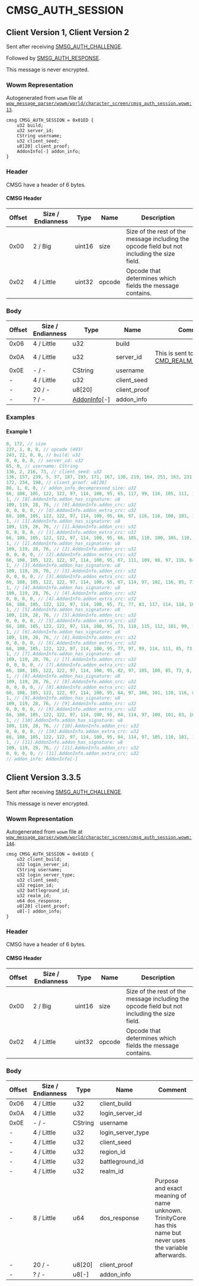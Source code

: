 # CMSG_AUTH_SESSION

## Client Version 1, Client Version 2

Sent after receiving [SMSG_AUTH_CHALLENGE](./smsg_auth_challenge.md).

Followed by [SMSG_AUTH_RESPONSE](./smsg_auth_response.md).

This message is never encrypted.

### Wowm Representation

Autogenerated from `wowm` file at [`wow_message_parser/wowm/world/character_screen/cmsg_auth_session.wowm:13`](https://github.com/gtker/wow_messages/tree/main/wow_message_parser/wowm/world/character_screen/cmsg_auth_session.wowm#L13).
```rust,ignore
cmsg CMSG_AUTH_SESSION = 0x01ED {
    u32 build;
    u32 server_id;
    CString username;
    u32 client_seed;
    u8[20] client_proof;
    AddonInfo[-] addon_info;
}
```
### Header

CMSG have a header of 6 bytes.

#### CMSG Header

| Offset | Size / Endianness | Type   | Name   | Description |
| ------ | ----------------- | ------ | ------ | ----------- |
| 0x00   | 2 / Big           | uint16 | size   | Size of the rest of the message including the opcode field but not including the size field.|
| 0x02   | 4 / Little        | uint32 | opcode | Opcode that determines which fields the message contains.|

### Body

| Offset | Size / Endianness | Type | Name | Comment |
| ------ | ----------------- | ---- | ---- | ------- |
| 0x06 | 4 / Little | u32 | build |  |
| 0x0A | 4 / Little | u32 | server_id | This is sent to the client in [CMD_REALM_LIST_Server](./cmd_realm_list_server.md). |
| 0x0E | - / - | CString | username |  |
| - | 4 / Little | u32 | client_seed |  |
| - | 20 / - | u8[20] | client_proof |  |
| - | ? / - | [AddonInfo](addoninfo.md)[-] | addon_info |  |

### Examples

#### Example 1

```c
0, 172, // size
237, 1, 0, 0, // opcode (493)
243, 22, 0, 0, // build: u32
0, 0, 0, 0, // server_id: u32
65, 0, // username: CString
136, 2, 216, 73, // client_seed: u32
136, 157, 239, 5, 37, 187, 193, 171, 167, 138, 219, 164, 251, 163, 231, 126, 103, 
172, 234, 198, // client_proof: u8[20]
86, 1, 0, 0, // addon_info_decompressed_size: u32
66, 108, 105, 122, 122, 97, 114, 100, 95, 65, 117, 99, 116, 105, 111, 110, 85, 73, 0, // [0].AddonInfo.addon_name: CString
1, // [0].AddonInfo.addon_has_signature: u8
109, 119, 28, 76, // [0].AddonInfo.addon_crc: u32
0, 0, 0, 0, // [0].AddonInfo.addon_extra_crc: u32
66, 108, 105, 122, 122, 97, 114, 100, 95, 66, 97, 116, 116, 108, 101, 102, 105, 101, 108, 100, 77, 105, 110, 105, 109, 97, 112, 0, // [1].AddonInfo.addon_name: CString
1, // [1].AddonInfo.addon_has_signature: u8
109, 119, 28, 76, // [1].AddonInfo.addon_crc: u32
0, 0, 0, 0, // [1].AddonInfo.addon_extra_crc: u32
66, 108, 105, 122, 122, 97, 114, 100, 95, 66, 105, 110, 100, 105, 110, 103, 85, 73, 0, // [2].AddonInfo.addon_name: CString
1, // [2].AddonInfo.addon_has_signature: u8
109, 119, 28, 76, // [2].AddonInfo.addon_crc: u32
0, 0, 0, 0, // [2].AddonInfo.addon_extra_crc: u32
66, 108, 105, 122, 122, 97, 114, 100, 95, 67, 111, 109, 98, 97, 116, 84, 101, 120, 116, 0, // [3].AddonInfo.addon_name: CString
1, // [3].AddonInfo.addon_has_signature: u8
109, 119, 28, 76, // [3].AddonInfo.addon_crc: u32
0, 0, 0, 0, // [3].AddonInfo.addon_extra_crc: u32
66, 108, 105, 122, 122, 97, 114, 100, 95, 67, 114, 97, 102, 116, 85, 73, 0, // [4].AddonInfo.addon_name: CString
1, // [4].AddonInfo.addon_has_signature: u8
109, 119, 28, 76, // [4].AddonInfo.addon_crc: u32
0, 0, 0, 0, // [4].AddonInfo.addon_extra_crc: u32
66, 108, 105, 122, 122, 97, 114, 100, 95, 71, 77, 83, 117, 114, 118, 101, 121, 85, 73, 0, // [5].AddonInfo.addon_name: CString
1, // [5].AddonInfo.addon_has_signature: u8
109, 119, 28, 76, // [5].AddonInfo.addon_crc: u32
0, 0, 0, 0, // [5].AddonInfo.addon_extra_crc: u32
66, 108, 105, 122, 122, 97, 114, 100, 95, 73, 110, 115, 112, 101, 99, 116, 85, 73, 0, // [6].AddonInfo.addon_name: CString
1, // [6].AddonInfo.addon_has_signature: u8
109, 119, 28, 76, // [6].AddonInfo.addon_crc: u32
0, 0, 0, 0, // [6].AddonInfo.addon_extra_crc: u32
66, 108, 105, 122, 122, 97, 114, 100, 95, 77, 97, 99, 114, 111, 85, 73, 0, // [7].AddonInfo.addon_name: CString
1, // [7].AddonInfo.addon_has_signature: u8
109, 119, 28, 76, // [7].AddonInfo.addon_crc: u32
0, 0, 0, 0, // [7].AddonInfo.addon_extra_crc: u32
66, 108, 105, 122, 122, 97, 114, 100, 95, 82, 97, 105, 100, 85, 73, 0, // [8].AddonInfo.addon_name: CString
1, // [8].AddonInfo.addon_has_signature: u8
109, 119, 28, 76, // [8].AddonInfo.addon_crc: u32
0, 0, 0, 0, // [8].AddonInfo.addon_extra_crc: u32
66, 108, 105, 122, 122, 97, 114, 100, 95, 84, 97, 108, 101, 110, 116, 85, 73, 0, // [9].AddonInfo.addon_name: CString
1, // [9].AddonInfo.addon_has_signature: u8
109, 119, 28, 76, // [9].AddonInfo.addon_crc: u32
0, 0, 0, 0, // [9].AddonInfo.addon_extra_crc: u32
66, 108, 105, 122, 122, 97, 114, 100, 95, 84, 114, 97, 100, 101, 83, 107, 105, 108, 108, 85, 73, 0, // [10].AddonInfo.addon_name: CString
1, // [10].AddonInfo.addon_has_signature: u8
109, 119, 28, 76, // [10].AddonInfo.addon_crc: u32
0, 0, 0, 0, // [10].AddonInfo.addon_extra_crc: u32
66, 108, 105, 122, 122, 97, 114, 100, 95, 84, 114, 97, 105, 110, 101, 114, 85, 73, 0, // [11].AddonInfo.addon_name: CString
1, // [11].AddonInfo.addon_has_signature: u8
109, 119, 28, 76, // [11].AddonInfo.addon_crc: u32
0, 0, 0, 0, // [11].AddonInfo.addon_extra_crc: u32
// addon_info: AddonInfo[-]
```
## Client Version 3.3.5

Sent after receiving [SMSG_AUTH_CHALLENGE](./smsg_auth_challenge.md).

This message is never encrypted.

### Wowm Representation

Autogenerated from `wowm` file at [`wow_message_parser/wowm/world/character_screen/cmsg_auth_session.wowm:144`](https://github.com/gtker/wow_messages/tree/main/wow_message_parser/wowm/world/character_screen/cmsg_auth_session.wowm#L144).
```rust,ignore
cmsg CMSG_AUTH_SESSION = 0x01ED {
    u32 client_build;
    u32 login_server_id;
    CString username;
    u32 login_server_type;
    u32 client_seed;
    u32 region_id;
    u32 battleground_id;
    u32 realm_id;
    u64 dos_response;
    u8[20] client_proof;
    u8[-] addon_info;
}
```
### Header

CMSG have a header of 6 bytes.

#### CMSG Header

| Offset | Size / Endianness | Type   | Name   | Description |
| ------ | ----------------- | ------ | ------ | ----------- |
| 0x00   | 2 / Big           | uint16 | size   | Size of the rest of the message including the opcode field but not including the size field.|
| 0x02   | 4 / Little        | uint32 | opcode | Opcode that determines which fields the message contains.|

### Body

| Offset | Size / Endianness | Type | Name | Comment |
| ------ | ----------------- | ---- | ---- | ------- |
| 0x06 | 4 / Little | u32 | client_build |  |
| 0x0A | 4 / Little | u32 | login_server_id |  |
| 0x0E | - / - | CString | username |  |
| - | 4 / Little | u32 | login_server_type |  |
| - | 4 / Little | u32 | client_seed |  |
| - | 4 / Little | u32 | region_id |  |
| - | 4 / Little | u32 | battleground_id |  |
| - | 4 / Little | u32 | realm_id |  |
| - | 8 / Little | u64 | dos_response | Purpose and exact meaning of name unknown.<br/>TrinityCore has this name but never uses the variable afterwards. |
| - | 20 / - | u8[20] | client_proof |  |
| - | ? / - | u8[-] | addon_info |  |

